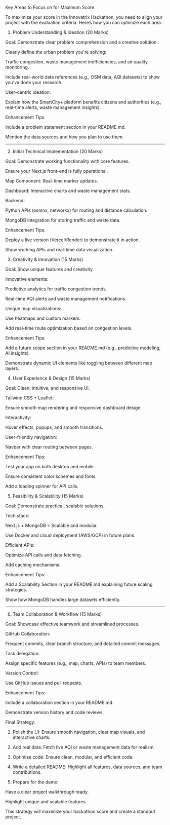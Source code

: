  Key Areas to Focus on for Maximum Score

To maximize your score in the Innovatrix Hackathon, you need to align your project with the evaluation criteria. Here’s how you can optimize each area:


 1. Problem Understanding & Ideation (20 Marks)

 Goal: Demonstrate clear problem comprehension and a creative solution.

Clearly define the urban problem you're solving:

Traffic congestion, waste management inefficiencies, and air quality monitoring.

Include real-world data references (e.g., OSM data, AQI datasets) to show you’ve done your research.


User-centric ideation:

Explain how the SmartCity+ platform benefits citizens and authorities (e.g., real-time alerts, waste management insights).



 Enhancement Tips:

Include a problem statement section in your README.md.

Mention the data sources and how you plan to use them.



---

 2. Initial Technical Implementation (20 Marks)

 Goal: Demonstrate working functionality with core features.

Ensure your Next.js front-end is fully operational.

Map Component: Real-time marker updates.

Dashboard: Interactive charts and waste management stats.


Backend:

Python APIs (osmnx, networkx) for routing and distance calculation.

MongoDB integration for storing traffic and waste data.



 Enhancement Tips:

Deploy a live version (Vercel/Render) to demonstrate it in action.

Show working APIs and real-time data visualization.


 3. Creativity & Innovation (15 Marks)

 Goal: Show unique features and creativity.

Innovative elements:

Predictive analytics for traffic congestion trends.

Real-time AQI alerts and waste management notifications.


Unique map visualizations:

Use heatmaps and custom markers.

Add real-time route optimization based on congestion levels.



 Enhancement Tips:

Add a future scope section in your README.md (e.g., predictive modeling, AI insights).

Demonstrate dynamic UI elements like toggling between different map layers.

 4. User Experience & Design (15 Marks)

 Goal: Clean, intuitive, and responsive UI.

Tailwind CSS + Leaflet:

Ensure smooth map rendering and responsive dashboard design.


Interactivity:

Hover effects, popups, and smooth transitions.


User-friendly navigation:

Navbar with clear routing between pages.



 Enhancement Tips:

Test your app on both desktop and mobile.

Ensure consistent color schemes and fonts.

Add a loading spinner for API calls.


 5. Feasibility & Scalability (15 Marks)

 Goal: Demonstrate practical, scalable solutions.

Tech stack:

Next.js + MongoDB = Scalable and modular.

Use Docker and cloud deployment (AWS/GCP) in future plans.


Efficient APIs:

Optimize API calls and data fetching.

Add caching mechanisms.



 Enhancement Tips:

Add a Scalability Section in your README.md explaining future scaling strategies.

Show how MongoDB handles large datasets efficiently.



---

 6. Team Collaboration & Workflow (15 Marks)

 Goal: Showcase effective teamwork and streamlined processes.

GitHub Collaboration:

Frequent commits, clear branch structure, and detailed commit messages.


Task delegation:

Assign specific features (e.g., map, charts, APIs) to team members.


Version Control:

Use GitHub issues and pull requests.



 Enhancement Tips:

Include a collaboration section in your README.md.

Demonstrate version history and code reviews.


 Final Strategy:

1. Polish the UI: Ensure smooth navigation, clear map visuals, and interactive charts.


2. Add real data: Fetch live AQI or waste management data for realism.


3. Optimize code: Ensure clean, modular, and efficient code.


4. Write a detailed README: Highlight all features, data sources, and team contributions.


5. Prepare for the demo:

Have a clear project walkthrough ready.

Highlight unique and scalable features.




 This strategy will maximize your hackathon score and create a standout project. 
